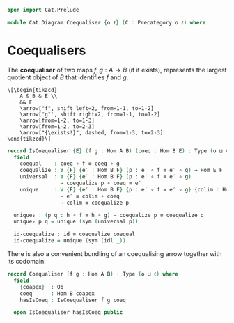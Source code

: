 ```agda
open import Cat.Prelude

module Cat.Diagram.Coequaliser {o ℓ} (C : Precategory o ℓ) where

```

<!--
```agda
open import Cat.Reasoning C
private variable
  A B : Ob
  f g h : Hom A B
```
-->

# Coequalisers

The **coequaliser** of two maps $f, g : A \to B$ (if it exists),
represents the largest quotient object of $B$ that identifies $f$
and $g$.

~~~{.quiver}
\[\begin{tikzcd}
	A & B & E \\
	&& F
	\arrow["f", shift left=2, from=1-1, to=1-2]
	\arrow["g"', shift right=2, from=1-1, to=1-2]
	\arrow[from=1-2, to=1-3]
	\arrow[from=1-2, to=2-3]
	\arrow["{\exists!}", dashed, from=1-3, to=2-3]
\end{tikzcd}\]
~~~

```agda
record IsCoequaliser {E} (f g : Hom A B) (coeq : Hom B E) : Type (o ⊔ ℓ) where
  field
    coequal    : coeq ∘ f ≡ coeq ∘ g
    coequalize : ∀ {F} {e′ : Hom B F} (p : e′ ∘ f ≡ e′ ∘ g) → Hom E F
    universal  : ∀ {F} {e′ : Hom B F} (p : e′ ∘ f ≡ e′ ∘ g)
                 → coequalize p ∘ coeq ≡ e′
    unique     : ∀ {F} {e′ : Hom B F} {p : e′ ∘ f ≡ e′ ∘ g} {colim : Hom E F}
                 → e′ ≡ colim ∘ coeq
                 → colim ≡ coequalize p

  unique₂ : (p q : h ∘ f ≡ h ∘ g) → coequalize p ≡ coequalize q
  unique₂ p q = unique (sym (universal p))

  id-coequalize : id ≡ coequalize coequal
  id-coequalize = unique (sym (idl _))

```

There is also a convenient bundling of an coequalising arrow together with
its codomain:

```agda
record Coequaliser (f g : Hom A B) : Type (o ⊔ ℓ) where
  field
    {coapex}  : Ob
    coeq      : Hom B coapex
    hasIsCoeq : IsCoequaliser f g coeq

  open IsCoequaliser hasIsCoeq public
```


